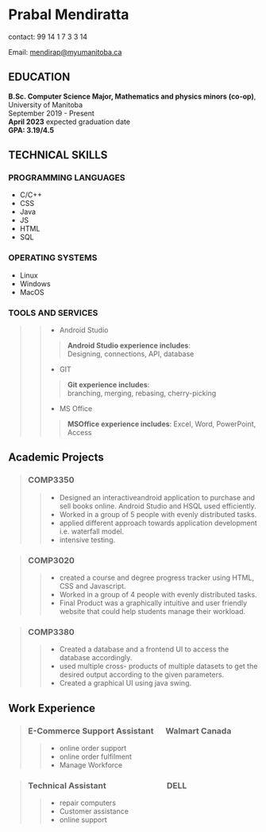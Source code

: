 # Prabal Mendiratta

contact: 99 14 1 7 3 3 14

Email: mendirap@myumanitoba.ca

## EDUCATION

**B.Sc. Computer Science Major, Mathematics and physics minors (co-op)**, University of Manitoba  
September 2019 - Present  
**April 2023** expected graduation date  
**GPA: 3.19/4.5**

## TECHNICAL SKILLS

### **PROGRAMMING LANGUAGES**

- C/C++
- CSS
- Java
- JS
- HTML
- SQL

### **OPERATING SYSTEMS**

- Linux
- Windows
- MacOS

### **TOOLS AND SERVICES**

> > * Android Studio  
> > > **Android Studio experience includes**:  
  Designing, connections, API, database
> > * GIT  
> > >   **Git experience includes**:  
  branching, merging, rebasing, cherry-picking
> > * MS Office  
> > >  **MSOffice experience includes**:
  Excel, Word, PowerPoint, Access

## Academic Projects

> ### COMP3350
> > * Designed an interactiveandroid application to purchase and sell books online. Android Studio and HSQL used efficiently.
> > * Worked in a group of 5 people with evenly distributed tasks.
> > * applied different approach towards application development i.e. waterfall model.
> > * intensive testing.

>### COMP3020
> > * created a course and degree progress tracker using HTML, CSS and Javascript.
> > * Worked in a group of 4 people with evenly distributed tasks.
> > * Final Product was a graphically intuitive and user friendly website that could help students manage their workload.

>### COMP3380
> > * Created a database and a frontend UI to access the database accordingly.
> > * used multiple cross- products of multiple datasets to get the desired output according to the given parameters.
> > * Created a graphical UI using java swing.

## Work Experience

>### E-Commerce Support Assistant &emsp; Walmart Canada
> > * online order support
> > * online order fulfilment
> > * Manage Workforce

>### Technical Assistant &emsp;&emsp;&emsp;&emsp;&emsp;&emsp;&emsp; DELL
> > * repair computers
> > * Customer assistance
> > * online support


